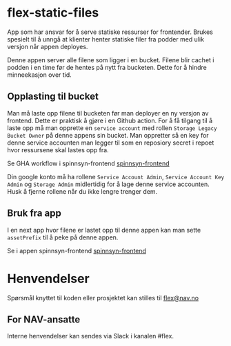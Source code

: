 # flex-static-files

App som har ansvar for å serve statiske ressurser for frontender. 
Brukes spesielt til å unngå at klienter henter statiske filer fra podder med ulik versjon når appen deployes.

Denne appen server alle filene som ligger i en bucket. 
Filene blir cachet i podden i en time før de hentes på nytt fra bucketen. Dette for å hindre minneekasjon over tid.

## Opplasting til bucket
Man må laste opp filene til bucketen før man deployer en ny versjon av frontend. Dette er praktisk å gjøre i en Github action.
For å få tilgang til å laste opp må man opprette en `service account` med rollen `Storage Legacy Bucket Owner` på denne appens sin bucket.
Man oppretter så en key for denne service accounten man legger til som en reposiory secret i repoet hvor ressursene skal lastes opp fra.

Se GHA workflow i spinnsyn-frontend [spinnsyn-frontend](https://github.com/navikt/spinnsyn-frontend)

Din google konto må ha rollene `Service Account Admin`, `Service Account Key Admin` og `Storage Admin` midlertidig for å lage denne service accounten.
Husk å fjerne rollene når du ikke lengre trenger dem.


## Bruk fra app
I en next app hvor filene er lastet opp til denne appen kan man sette `assetPrefix` til å peke på denne appen. 

Se i appen spinnsyn-frontend [spinnsyn-frontend](https://github.com/navikt/spinnsyn-frontend)

# Henvendelser


Spørsmål knyttet til koden eller prosjektet kan stilles til flex@nav.no

## For NAV-ansatte

Interne henvendelser kan sendes via Slack i kanalen #flex.
